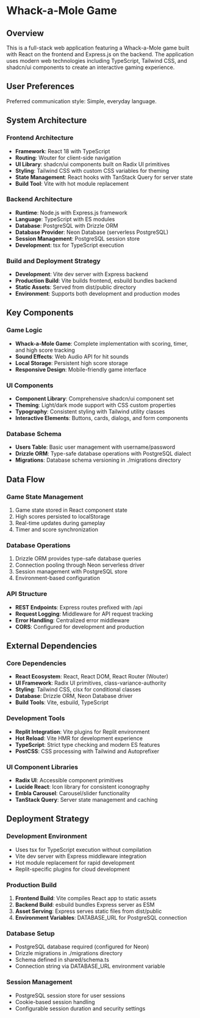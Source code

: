 # Whack-a-Mole Game

## Overview

This is a full-stack web application featuring a Whack-a-Mole game built with React on the frontend and Express.js on the backend. The application uses modern web technologies including TypeScript, Tailwind CSS, and shadcn/ui components to create an interactive gaming experience.

## User Preferences

Preferred communication style: Simple, everyday language.

## System Architecture

### Frontend Architecture
- **Framework**: React 18 with TypeScript
- **Routing**: Wouter for client-side navigation
- **UI Library**: shadcn/ui components built on Radix UI primitives
- **Styling**: Tailwind CSS with custom CSS variables for theming
- **State Management**: React hooks with TanStack Query for server state
- **Build Tool**: Vite with hot module replacement

### Backend Architecture
- **Runtime**: Node.js with Express.js framework
- **Language**: TypeScript with ES modules
- **Database**: PostgreSQL with Drizzle ORM
- **Database Provider**: Neon Database (serverless PostgreSQL)
- **Session Management**: PostgreSQL session store
- **Development**: tsx for TypeScript execution

### Build and Deployment Strategy
- **Development**: Vite dev server with Express backend
- **Production Build**: Vite builds frontend, esbuild bundles backend
- **Static Assets**: Served from dist/public directory
- **Environment**: Supports both development and production modes

## Key Components

### Game Logic
- **Whack-a-Mole Game**: Complete implementation with scoring, timer, and high score tracking
- **Sound Effects**: Web Audio API for hit sounds
- **Local Storage**: Persistent high score storage
- **Responsive Design**: Mobile-friendly game interface

### UI Components
- **Component Library**: Comprehensive shadcn/ui component set
- **Theming**: Light/dark mode support with CSS custom properties
- **Typography**: Consistent styling with Tailwind utility classes
- **Interactive Elements**: Buttons, cards, dialogs, and form components

### Database Schema
- **Users Table**: Basic user management with username/password
- **Drizzle ORM**: Type-safe database operations with PostgreSQL dialect
- **Migrations**: Database schema versioning in ./migrations directory

## Data Flow

### Game State Management
1. Game state stored in React component state
2. High scores persisted to localStorage
3. Real-time updates during gameplay
4. Timer and score synchronization

### Database Operations
1. Drizzle ORM provides type-safe database queries
2. Connection pooling through Neon serverless driver
3. Session management with PostgreSQL store
4. Environment-based configuration

### API Structure
- **REST Endpoints**: Express routes prefixed with /api
- **Request Logging**: Middleware for API request tracking
- **Error Handling**: Centralized error middleware
- **CORS**: Configured for development and production

## External Dependencies

### Core Dependencies
- **React Ecosystem**: React, React DOM, React Router (Wouter)
- **UI Framework**: Radix UI primitives, class-variance-authority
- **Styling**: Tailwind CSS, clsx for conditional classes
- **Database**: Drizzle ORM, Neon Database driver
- **Build Tools**: Vite, esbuild, TypeScript

### Development Tools
- **Replit Integration**: Vite plugins for Replit environment
- **Hot Reload**: Vite HMR for development experience
- **TypeScript**: Strict type checking and modern ES features
- **PostCSS**: CSS processing with Tailwind and Autoprefixer

### UI Component Libraries
- **Radix UI**: Accessible component primitives
- **Lucide React**: Icon library for consistent iconography
- **Embla Carousel**: Carousel/slider functionality
- **TanStack Query**: Server state management and caching

## Deployment Strategy

### Development Environment
- Uses tsx for TypeScript execution without compilation
- Vite dev server with Express middleware integration
- Hot module replacement for rapid development
- Replit-specific plugins for cloud development

### Production Build
1. **Frontend Build**: Vite compiles React app to static assets
2. **Backend Build**: esbuild bundles Express server as ESM
3. **Asset Serving**: Express serves static files from dist/public
4. **Environment Variables**: DATABASE_URL for PostgreSQL connection

### Database Setup
- PostgreSQL database required (configured for Neon)
- Drizzle migrations in ./migrations directory
- Schema defined in shared/schema.ts
- Connection string via DATABASE_URL environment variable

### Session Management
- PostgreSQL session store for user sessions
- Cookie-based session handling
- Configurable session duration and security settings